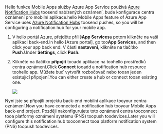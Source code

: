 <span data-ttu-id="ea8e7-101">Hello funkce Mobile Apps služby Azure App Service používá [Azure Notification Hubs] toosend nabízených oznámení, bude konfigurace centra oznámení pro mobilní aplikace.</span><span class="sxs-lookup"><span data-stu-id="ea8e7-101">hello Mobile Apps feature of Azure App Service uses [Azure Notification Hubs] toosend pushes, so you will be configuring a notification hub for your mobile app.</span></span>

1. <span data-ttu-id="ea8e7-102">V hello [portál Azure], přejděte příliš**App Services**a potom klikněte na vaši aplikaci back-end.</span><span class="sxs-lookup"><span data-stu-id="ea8e7-102">In hello [Azure portal], go too**App Services**, and then click your app back end.</span></span> <span data-ttu-id="ea8e7-103">V části **nastavení**, klikněte na tlačítko **Push**.</span><span class="sxs-lookup"><span data-stu-id="ea8e7-103">Under **Settings**, click **Push**.</span></span>
2. <span data-ttu-id="ea8e7-104">Klikněte na tlačítko **připojit** tooadd aplikace na toohello prostředků centra oznámení.</span><span class="sxs-lookup"><span data-stu-id="ea8e7-104">Click **Connect** tooadd a notification hub resource toohello app.</span></span> <span data-ttu-id="ea8e7-105">Můžete buď vytvořit rozbočovač nebo tooan jeden existující připojení.</span><span class="sxs-lookup"><span data-stu-id="ea8e7-105">You can either create a hub or connect tooan existing one.</span></span>

    ![](./media/app-service-mobile-create-notification-hub/configure-hub-flow.png)

<span data-ttu-id="ea8e7-106">Nyní jste se připojili projektu back-end mobilní aplikace tooyour centra oznámení.</span><span class="sxs-lookup"><span data-stu-id="ea8e7-106">Now you have connected a notification hub tooyour Mobile Apps back-end project.</span></span> <span data-ttu-id="ea8e7-107">Později nakonfigurujete toto oznámení centra tooconnect tooa platformy oznámení systému (PNS) toopush toodevices.</span><span class="sxs-lookup"><span data-stu-id="ea8e7-107">Later you will configure this notification hub tooconnect tooa platform notification system (PNS) toopush toodevices.</span></span>

[portál Azure]: https://portal.azure.com/
[Azure Notification Hubs]: https://azure.microsoft.com/en-us/documentation/articles/notification-hubs-push-notification-overview/
